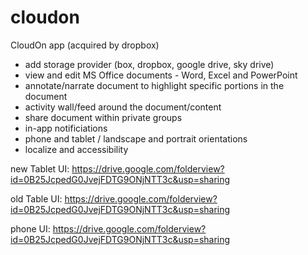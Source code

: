 # cloudon
CloudOn app (acquired by dropbox)

- add storage provider (box, dropbox, google drive, sky drive)
- view and edit MS Office documents - Word, Excel and PowerPoint
- annotate/narrate document to highlight specific portions in the document
- activity wall/feed around the document/content
- share document within private groups
- in-app notificiations
- phone and tablet / landscape and portrait orientations
- localize and accessibility


new Tablet UI:
https://drive.google.com/folderview?id=0B25JcpedG0JvejFDTG9ONjNTT3c&usp=sharing

old Table UI:
https://drive.google.com/folderview?id=0B25JcpedG0JvejFDTG9ONjNTT3c&usp=sharing

phone UI:
https://drive.google.com/folderview?id=0B25JcpedG0JvejFDTG9ONjNTT3c&usp=sharing

